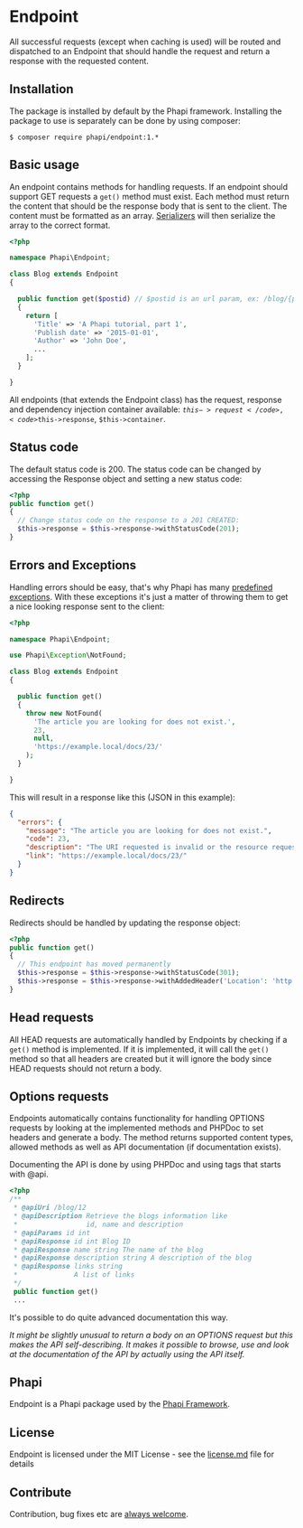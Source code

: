 # Endpoint
All successful requests (except when caching is used) will be routed and dispatched to an Endpoint that should handle the request and return a response with the requested content.

## Installation
The package is installed by default by the Phapi framework. Installing the package to use is separately can be done by using composer:

```shell
$ composer require phapi/endpoint:1.*
```

## Basic usage
An endpoint contains methods for handling requests. If an endpoint should support GET requests a <code>get()</code> method must exist. Each method must return the content that should be the response body that is sent to the client. The content must be formatted as an array. [Serializers](http://phapi.github.io/docs/serializers/introduction/) will then serialize the array to the correct format.

```php
<?php

namespace Phapi\Endpoint;

class Blog extends Endpoint
{

  public function get($postid) // $postid is an url param, ex: /blog/{postid:i}/
  {
    return [
      'Title' => 'A Phapi tutorial, part 1',
      'Publish date' => '2015-01-01',
      'Author' => 'John Doe',
      ...
    ];
  }

}

```

All endpoints (that extends the Endpoint class) has the request, response and dependency injection container available: <code>$this->request</code>, <code>$this->response</code>, <code>$this->container</code>.

## Status code
The default status code is 200. The status code can be changed by accessing the Response object and setting a new status code:

```php
<?php
public function get()
{
  // Change status code on the response to a 201 CREATED:
  $this->response = $this->response->withStatusCode(201);
}

```

## Errors and Exceptions
Handling errors should be easy, that's why Phapi has many [predefined exceptions](https://github.com/phapi/exception). With these exceptions it's just a matter of throwing them to get a nice looking response sent to the client:

```php
<?php

namespace Phapi\Endpoint;

use Phapi\Exception\NotFound;

class Blog extends Endpoint
{

  public function get()
  {
    throw new NotFound(
      'The article you are looking for does not exist.',
      23,
      null,
      'https://example.local/docs/23/'
    );
  }

}
```

This will result in a response like this (JSON in this example):

```json
{
  "errors": {
    "message": "The article you are looking for does not exist.",
    "code": 23,
    "description": "The URI requested is invalid or the resource requested, such as a user, does not exists. Also returned when the requested format is not supported by the requested method.",
    "link": "https://example.local/docs/23/"
  }
}
```

## Redirects
Redirects should be handled by updating the response object:

```php
<?php
public function get()
{
  // This endpoint has moved permanently
  $this->response = $this->response->withStatusCode(301);
  $this->response = $this->response->withAddedHeader('Location': 'http://example.local/endpoint/new');
}

```

## Head requests
All HEAD requests are automatically handled by Endpoints by checking if a <code>get()</code> method is implemented. If it is implemented, it will call the <code>get()</code> method so that all headers are created but it will ignore the body since HEAD requests should not return a body.

## Options requests
Endpoints automatically contains functionality for handling OPTIONS requests by looking at the implemented methods and PHPDoc to set headers and generate a body. The method returns supported content types, allowed methods as well as API documentation (if documentation exists).

Documenting the API is done by using PHPDoc and using tags that starts with @api.

```php
<?php
/**
 * @apiUri /blog/12
 * @apiDescription Retrieve the blogs information like
 *                 id, name and description
 * @apiParams id int
 * @apiResponse id int Blog ID
 * @apiResponse name string The name of the blog
 * @apiResponse description string A description of the blog
 * @apiResponse links string
 *              A list of links
 */
 public function get()
 ...
```

It's possible to do quite advanced documentation this way.

*It might be slightly unusual to return a body on an OPTIONS request but this makes the API self-describing. It makes it possible to browse, use and look at the documentation of the API by actually using the API itself.*

## Phapi
Endpoint is a Phapi package used by the [Phapi Framework](https://github.com/phapi/phapi-framework).

## License
Endpoint is licensed under the MIT License - see the [license.md](https://github.com/phapi/endpoint/blob/master/license.md) file for details

## Contribute
Contribution, bug fixes etc are [always welcome](https://github.com/phapi/endpoint/issues/new).
